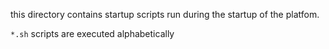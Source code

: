 this directory contains startup scripts run 
during the startup of the platfom.

`*.sh` scripts are executed alphabetically

